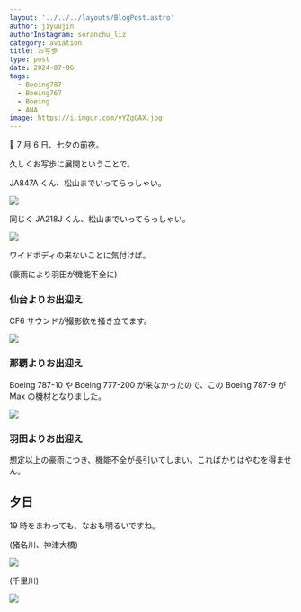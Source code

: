 ```yaml
---
layout: '../../../layouts/BlogPost.astro'
author: jiyuujin
authorInstagram: soranchu_liz
category: aviation
title: お写歩
type: post
date: 2024-07-06
tags:
  - Boeing787
  - Boeing767
  - Boeing
  - ANA
image: https://i.imgur.com/yYZgGAX.jpg
---
```


🌌 7 月 6 日、七夕の前夜。

久しくお写歩に展開ということで。

JA847A くん、松山までいってらっしゃい。

![](/assets/img/20240706/JA847A.JPG)

同じく JA218J くん、松山までいってらっしゃい。

![](/assets/img/20240706/JA218J.JPG)

ワイドボディの来ないことに気付けば。

(豪雨により羽田が機能不全に)

### 仙台よりお出迎え

CF6 サウンドが撮影欲を掻き立てます。

![](/assets/img/20240706/JA611A.JPG)

### 那覇よりお出迎え

Boeing 787-10 や Boeing 777-200 が来なかったので、この Boeing 787-9 が Max の機材となりました。

![](/assets/img/20240706/JA937A.JPG)

### 羽田よりお出迎え

想定以上の豪雨につき、機能不全が長引いてしまい。こればかりはやむを得ません。

## 夕日

19 時をまわっても、なおも明るいですね。

(猪名川、神津大橋)

![](/assets/img/20240706/ITM_1.JPG)

(千里川)

![](/assets/img/20240706/ITM_2.JPG)
